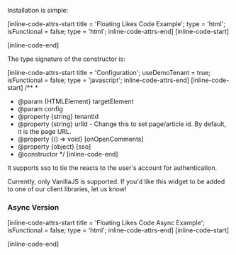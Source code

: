 Installation is simple:

[inline-code-attrs-start title = 'Floating Likes Code Example'; type = 'html'; isFunctional = false; type = 'html';  inline-code-attrs-end]
[inline-code-start]
<script src="https://cdn.fastcomments.com/js/embed-page-likes-floating.min.js"></script>
<div id="fastcomments-page-likes-floating"></div>
<script>
    window.FastCommentsEmbedPageLikesFloating(document.getElementById('fastcomments-page-likes-floating'), {
        tenantId: 'demo'
    });
</script>
[inline-code-end]

The type signature of the constructor is:

[inline-code-attrs-start title = 'Configuration'; useDemoTenant = true; isFunctional = false; type = 'javascript';  inline-code-attrs-end]
[inline-code-start]
/**
 *
 * @param {HTMLElement} targetElement
 * @param config
 * @property {string} tenantId
 * @property {string} urlId - Change this to set page/article id. By default, it is the page URL.
 * @property {() => void} [onOpenComments]
 * @property {object} [sso]
 * @constructor
 */
[inline-code-end]

It supports sso to tie the reacts to the user's account for authentication.

Currently, only VanillaJS is supported. If you'd like this widget to be added to one of our client libraries, let us know! 

### Async Version

[inline-code-attrs-start title = 'Floating Likes Code Async Example'; isFunctional = false; type = 'html';  inline-code-attrs-end]
[inline-code-start]
<script src="https://cdn.fastcomments.com/js/embed-page-likes-floating.min.js?v=2" async></script>
<div id="fastcomments-page-likes-floating"></div>
<script>
    (function () {
        function tryLoad() {
            if (window.FastCommentsEmbedPageLikesFloating) {
                window.FastCommentsEmbedPageLikesFloating(document.getElementById('fastcomments-page-likes-floating'), {
                    tenantId: 'demo'
                });
            } else {
                setTimeout(tryLoad, 50);
            }
        }

        tryLoad();
    })();
</script>
[inline-code-end]
